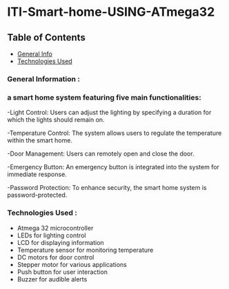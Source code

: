 # ITI-Smart-home-USING-ATmega32
## Table of Contents
* [General Info](#general-information)
* [Technologies Used](#technologies-used)

### General Information :
### a smart home system featuring five main functionalities:
-Light Control: Users can adjust the lighting by specifying a duration for which the lights should remain on.

-Temperature Control: The system allows users to regulate the temperature within the smart home.

-Door Management: Users can remotely open and close the door.

-Emergency Button: An emergency button is integrated into the system for immediate response.

-Password Protection: To enhance security, the smart home system is password-protected.


### Technologies Used :
- Atmega 32 microcontroller
- LEDs for lighting control
- LCD for displaying information
- Temperature sensor for monitoring temperature
- DC motors for door control
- Stepper motor for various applications
- Push button for user interaction
- Buzzer for audible alerts
